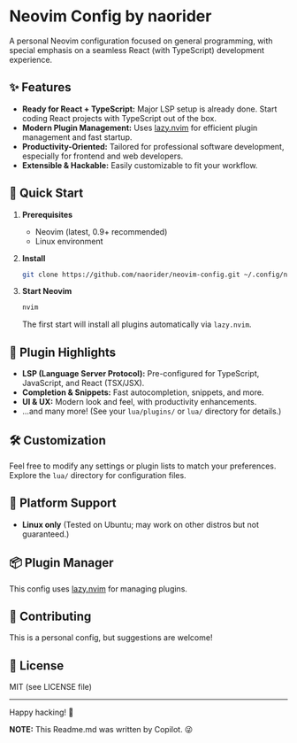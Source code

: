 # Neovim Config by naorider

A personal Neovim configuration focused on general programming, with special emphasis on a seamless React (with TypeScript) development experience.

## ✨ Features

- **Ready for React + TypeScript:** Major LSP setup is already done. Start coding React projects with TypeScript out of the box.
- **Modern Plugin Management:** Uses [lazy.nvim](https://github.com/folke/lazy.nvim) for efficient plugin management and fast startup.
- **Productivity-Oriented:** Tailored for professional software development, especially for frontend and web developers.
- **Extensible & Hackable:** Easily customizable to fit your workflow.

## 🚀 Quick Start

1. **Prerequisites**
   - Neovim (latest, 0.9+ recommended)
   - Linux environment

2. **Install**

   ```sh
   git clone https://github.com/naorider/neovim-config.git ~/.config/nvim
   ```

3. **Start Neovim**
   ```sh
   nvim
   ```
   The first start will install all plugins automatically via `lazy.nvim`.

## 🧩 Plugin Highlights

- **LSP (Language Server Protocol):** Pre-configured for TypeScript, JavaScript, and React (TSX/JSX).
- **Completion & Snippets:** Fast autocompletion, snippets, and more.
- **UI & UX:** Modern look and feel, with productivity enhancements.
- ...and many more! (See your `lua/plugins/` or `lua/` directory for details.)

## 🛠️ Customization

Feel free to modify any settings or plugin lists to match your preferences. Explore the `lua/` directory for configuration files.

## 🐧 Platform Support

- **Linux only** (Tested on Ubuntu; may work on other distros but not guaranteed.)

## 📦 Plugin Manager

This config uses [lazy.nvim](https://github.com/folke/lazy.nvim) for managing plugins.

## 🤝 Contributing

This is a personal config, but suggestions are welcome!

## 📄 License

MIT (see LICENSE file)

---

Happy hacking! 🚀

**NOTE:** This Readme.md was written by Copilot. 😜
